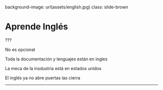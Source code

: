 background-image: url(assets/english.jpg)
class: slide-brown

# Aprende Inglés

???

No es opcional

Toda la documentación y lenguajes están en ingles

La meca de la insdustria está en estados unidos

El inglés ya no abre puertas las cierra

---